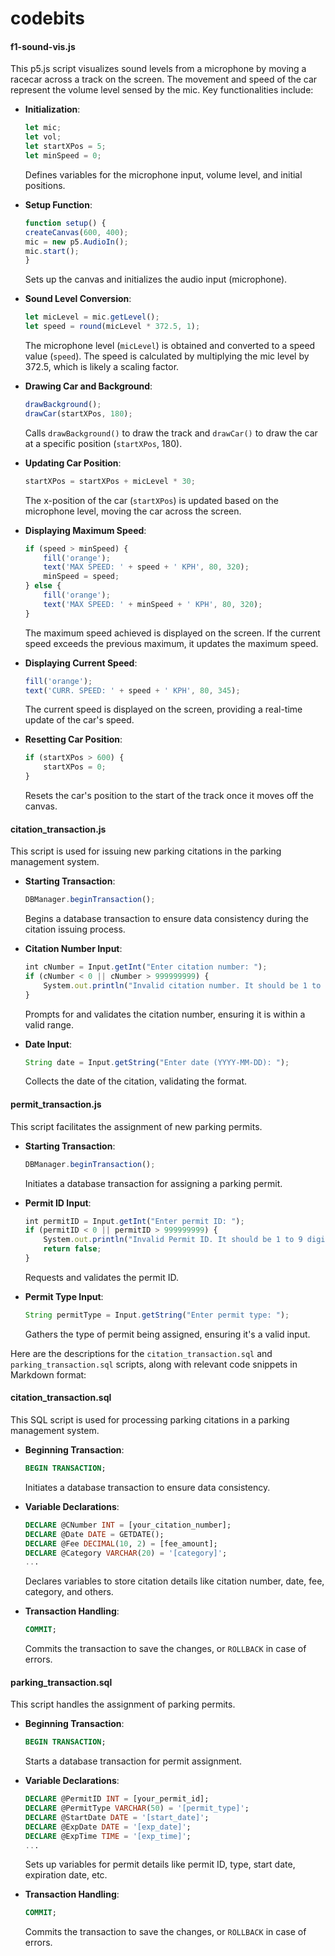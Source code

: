 # codebits

#### f1-sound-vis.js
This p5.js script visualizes sound levels from a microphone by moving a racecar across a track on the screen. The movement and speed of the car represent the volume level sensed by the mic. Key functionalities include:

- **Initialization**:
  ```javascript
  let mic;
  let vol;
  let startXPos = 5;
  let minSpeed = 0;
  ```
  Defines variables for the microphone input, volume level, and initial positions.

- **Setup Function**:
  ```javascript
  function setup() {
  createCanvas(600, 400);
  mic = new p5.AudioIn();
  mic.start();
  }
  ```
  Sets up the canvas and initializes the audio input (microphone).

- **Sound Level Conversion**:
  ```javascript
  let micLevel = mic.getLevel();
  let speed = round(micLevel * 372.5, 1);
  ```
  The microphone level (`micLevel`) is obtained and converted to a speed value (`speed`). The speed is calculated by multiplying the mic level by 372.5, which is likely a scaling factor.

- **Drawing Car and Background**:
  ```javascript
  drawBackground();
  drawCar(startXPos, 180);
  ```
  Calls `drawBackground()` to draw the track and `drawCar()` to draw the car at a specific position (`startXPos`, 180).

- **Updating Car Position**:
  ```javascript
  startXPos = startXPos + micLevel * 30;
  ```
  The x-position of the car (`startXPos`) is updated based on the microphone level, moving the car across the screen.

- **Displaying Maximum Speed**:
  ```javascript
  if (speed > minSpeed) {
      fill('orange');
      text('MAX SPEED: ' + speed + ' KPH', 80, 320);
      minSpeed = speed;
  } else {
      fill('orange');
      text('MAX SPEED: ' + minSpeed + ' KPH', 80, 320);
  }
  ```
  The maximum speed achieved is displayed on the screen. If the current speed exceeds the previous maximum, it updates the maximum speed.

- **Displaying Current Speed**:
  ```javascript
  fill('orange');
  text('CURR. SPEED: ' + speed + ' KPH', 80, 345);
  ```
  The current speed is displayed on the screen, providing a real-time update of the car's speed.

- **Resetting Car Position**:
  ```javascript
  if (startXPos > 600) {
      startXPos = 0;
  }
  ```
  Resets the car's position to the start of the track once it moves off the canvas.

#### citation_transaction.js
This script is used for issuing new parking citations in the parking management system.

- **Starting Transaction**:
  ```javascript
  DBManager.beginTransaction();
  ```
  Begins a database transaction to ensure data consistency during the citation issuing process.

- **Citation Number Input**:
  ```javascript
  int cNumber = Input.getInt("Enter citation number: ");
  if (cNumber < 0 || cNumber > 999999999) {
      System.out.println("Invalid citation number. It should be 1 to 9 digits.");
  }
  ```
  Prompts for and validates the citation number, ensuring it is within a valid range.

- **Date Input**:
  ```javascript
  String date = Input.getString("Enter date (YYYY-MM-DD): ");
  ```
  Collects the date of the citation, validating the format.

#### permit_transaction.js
This script facilitates the assignment of new parking permits.

- **Starting Transaction**:
  ```javascript
  DBManager.beginTransaction();
  ```
  Initiates a database transaction for assigning a parking permit.

- **Permit ID Input**:
  ```javascript
  int permitID = Input.getInt("Enter permit ID: ");
  if (permitID < 0 || permitID > 999999999) {
      System.out.println("Invalid Permit ID. It should be 1 to 9 digits.");
      return false;
  }
  ```
  Requests and validates the permit ID.

- **Permit Type Input**:
  ```javascript
  String permitType = Input.getString("Enter permit type: ");
  ```
  Gathers the type of permit being assigned, ensuring it's a valid input.

Here are the descriptions for the `citation_transaction.sql` and `parking_transaction.sql` scripts, along with relevant code snippets in Markdown format:

#### citation_transaction.sql
This SQL script is used for processing parking citations in a parking management system.

- **Beginning Transaction**:
  ```sql
  BEGIN TRANSACTION;
  ```
  Initiates a database transaction to ensure data consistency.

- **Variable Declarations**:
  ```sql
  DECLARE @CNumber INT = [your_citation_number];
  DECLARE @Date DATE = GETDATE();
  DECLARE @Fee DECIMAL(10, 2) = [fee_amount];
  DECLARE @Category VARCHAR(20) = '[category]';
  ...
  ```
  Declares variables to store citation details like citation number, date, fee, category, and others.

- **Transaction Handling**:
  ```sql
  COMMIT;
  ```
  Commits the transaction to save the changes, or `ROLLBACK` in case of errors.

#### parking_transaction.sql
This script handles the assignment of parking permits.

- **Beginning Transaction**:
  ```sql
  BEGIN TRANSACTION;
  ```
  Starts a database transaction for permit assignment.

- **Variable Declarations**:
  ```sql
  DECLARE @PermitID INT = [your_permit_id];
  DECLARE @PermitType VARCHAR(50) = '[permit_type]';
  DECLARE @StartDate DATE = '[start_date]';
  DECLARE @ExpDate DATE = '[exp_date]';
  DECLARE @ExpTime TIME = '[exp_time]';
  ...
  ```
  Sets up variables for permit details like permit ID, type, start date, expiration date, etc.

- **Transaction Handling**:
  ```sql
  COMMIT;
  ```
  Commits the transaction to save the changes, or `ROLLBACK` in case of errors.